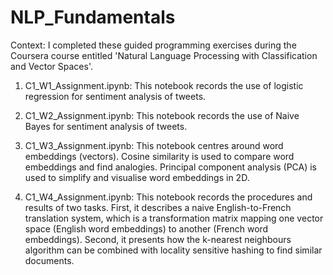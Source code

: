 # NLP_Fundamentals

Context: I completed these guided programming exercises during the Coursera course entitled 'Natural Language Processing with Classification and Vector Spaces'.

1. C1_W1_Assignment.ipynb:
This notebook records the use of logistic regression for sentiment analysis of tweets.

2. C1_W2_Assignment.ipynb:
This notebook records the use of Naive Bayes for sentiment analysis of tweets.

3. C1_W3_Assignment.ipynb:
This notebook centres around word embeddings (vectors). Cosine similarity is used to compare word embeddings and find analogies. Principal component analysis (PCA) is used to simplify and visualise word embeddings in 2D.

4. C1_W4_Assignment.ipynb:
This notebook records the procedures and results of two tasks. First, it describes a naive English-to-French translation system, which is a transformation matrix mapping one vector space (English word embeddings) to another (French word embeddings). Second, it presents how the k-nearest neighbours algorithm can be combined with locality sensitive hashing to find similar documents.
